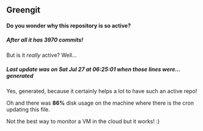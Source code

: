 ## Greengit

#### Do you wonder why this repository is so active?

##### After all it has 3970 commits!

But is it *really* active? Well...

##### Last update was on Sat Jul 27 at 06:25:01 when those lines were... generated

Yes, generated, because it certainly helps a lot to have such an active repo!

Oh and there was **86%** disk usage on the machine
where there is the cron updating this file.

Not the best way to monitor a VM in the cloud but it works! :)
